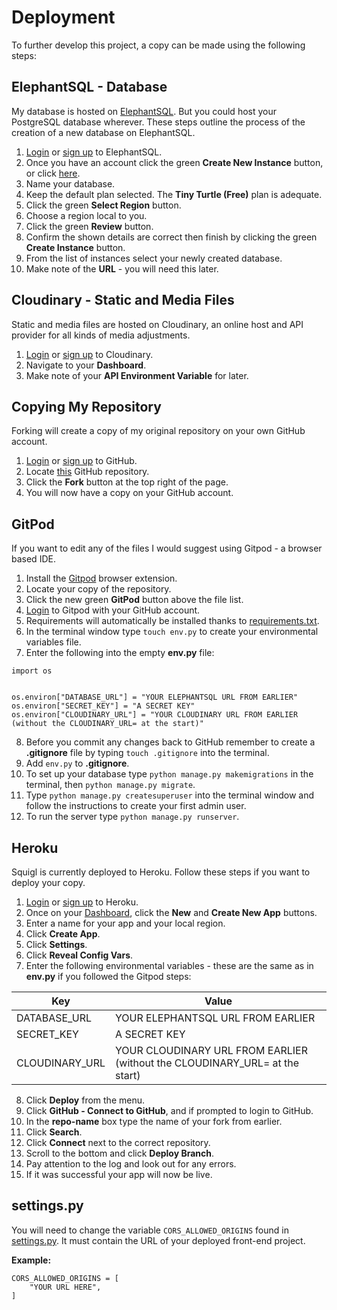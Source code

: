 # Deployment

To further develop this project, a copy can be made using the following steps:

## ElephantSQL - Database

My database is hosted on [ElephantSQL](https://www.elephantsql.com/). But you could host your PostgreSQL database wherever. These steps outline the process of the creation of a new database on ElephantSQL.

1. [Login](https://customer.elephantsql.com/login) or [sign up](https://customer.elephantsql.com/signup) to ElephantSQL.
2. Once you have an account click the green **Create New Instance** button, or click [here](https://customer.elephantsql.com/instance/create).
3. Name your database.
4. Keep the default plan selected. The **Tiny Turtle (Free)** plan is adequate.
5. Click the green **Select Region** button.
6. Choose a region local to you.
7. Click the green **Review** button.
8. Confirm the shown details are correct then finish by clicking the green **Create Instance** button.
9. From the list of instances select your newly created database.
10. Make note of the **URL** - you will need this later.

## Cloudinary - Static and Media Files

Static and media files are hosted on Cloudinary, an online host and API provider for all kinds of media adjustments.

1. [Login](https://cloudinary.com/users/login) or [sign up](https://cloudinary.com/users/register_free) to Cloudinary.
2. Navigate to your **Dashboard**.
3. Make note of your **API Environment Variable** for later.

## Copying My Repository

Forking will create a copy of my original repository on your own GitHub account.

1. [Login](https://github.com/login) or [sign up](https://github.com/join) to GitHub.
2. Locate [this](https://github.com/paulio11/P5-Pokebox-API) GitHub repository.
3. Click the **Fork** button at the top right of the page.
4. You will now have a copy on your GitHub account.

## GitPod

If you want to edit any of the files I would suggest using Gitpod - a browser based IDE.

1. Install the [Gitpod](https://www.gitpod.io/docs/browser-extension/) browser extension.
2. Locate your copy of the repository.
3. Click the new green **GitPod** button above the file list.
4. [Login](https://gitpod.io/workspaces/) to Gitpod with your GitHub account.
5. Requirements will automatically be installed thanks to [requirements.txt](https://github.com/paulio11/P5-Pokebox-API/blob/main/requirements.txt).
6. In the terminal window type `touch env.py` to create your environmental variables file.
7. Enter the following into the empty **env.py** file:

```
import os


os.environ["DATABASE_URL"] = "YOUR ELEPHANTSQL URL FROM EARLIER"
os.environ["SECRET_KEY"] = "A SECRET KEY"
os.environ["CLOUDINARY_URL"] = "YOUR CLOUDINARY URL FROM EARLIER (without the CLOUDINARY_URL= at the start)"
```

8. Before you commit any changes back to GitHub remember to create a **.gitignore** file by typing `touch .gitignore` into the terminal.
9. Add `env.py` to **.gitignore**.
10. To set up your database type `python manage.py makemigrations` in the terminal, then `python manage.py migrate`.
11. Type `python manage.py createsuperuser` into the terminal window and follow the instructions to create your first admin user.
12. To run the server type `python manage.py runserver`.

## Heroku

Squigl is currently deployed to Heroku. Follow these steps if you want to deploy your copy.

1. [Login](https://id.heroku.com/login) or [sign up]() to Heroku.
2. Once on your [Dashboard](https://dashboard.heroku.com/apps), click the **New** and **Create New App** buttons.
3. Enter a name for your app and your local region.
4. Click **Create App**.
5. Click **Settings**.
6. Click **Reveal Config Vars**.
7. Enter the following environmental variables - these are the same as in **env.py** if you followed the Gitpod steps:

| Key            | Value                                                                       |
| -------------- | --------------------------------------------------------------------------- |
| DATABASE_URL   | YOUR ELEPHANTSQL URL FROM EARLIER                                           |
| SECRET_KEY     | A SECRET KEY                                                                |
| CLOUDINARY_URL | YOUR CLOUDINARY URL FROM EARLIER (without the CLOUDINARY_URL= at the start) |

8. Click **Deploy** from the menu.
9. Click **GitHub - Connect to GitHub**, and if prompted to login to GitHub.
10. In the **repo-name** box type the name of your fork from earlier.
11. Click **Search**.
12. Click **Connect** next to the correct repository.
13. Scroll to the bottom and click **Deploy Branch**.
14. Pay attention to the log and look out for any errors.
15. If it was successful your app will now be live.

## settings.py

You will need to change the variable `CORS_ALLOWED_ORIGINS` found in [settings.py](https://github.com/paulio11/P5-Pokebox-API/blob/main/pokebox/settings.py). It must contain the URL of your deployed front-end project.

**Example:**

```
CORS_ALLOWED_ORIGINS = [
    "YOUR URL HERE",
]
```
